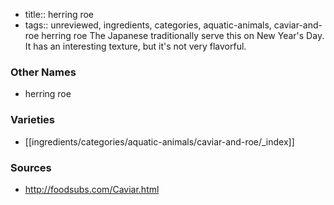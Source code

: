- title:: herring roe
- tags:: unreviewed, ingredients, categories, aquatic-animals, caviar-and-roe
herring roe The Japanese traditionally serve this on New Year's Day. It has an interesting texture, but it's not very flavorful.

### Other Names

* herring roe

### Varieties

* [[ingredients/categories/aquatic-animals/caviar-and-roe/_index]]

### Sources
* http://foodsubs.com/Caviar.html
